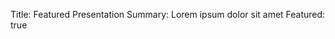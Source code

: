 Title:          Featured Presentation
Summary:        Lorem ipsum dolor sit amet
Featured:       true
